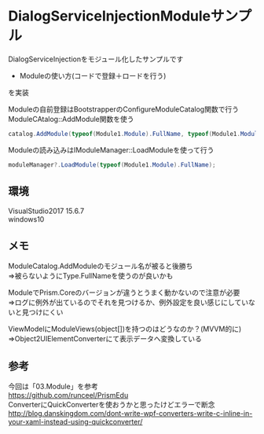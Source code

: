 ﻿# DialogServiceInjectionModuleサンプル
DialogServiceInjectionをモジュール化したサンプルです  

- Moduleの使い方(コードで登録＋ロードを行う)

を実装  


Moduleの自前登録はBootstrapperのConfigureModuleCatalog関数で行う  
ModuleCAtalog::AddModule関数を使う  
```cs:Bootstrapper.cs
catalog.AddModule(typeof(Module1.Module).FullName, typeof(Module1.Module).AssemblyQualifiedName, InitializationMode.OnDemand);
```

Moduleの読み込みはIModuleManager::LoadModuleを使って行う  
```cs:MainWindowViewModel.cs
moduleManager?.LoadModule(typeof(Module1.Module).FullName);
```



## 環境
VisualStudio2017 15.6.7  
windows10  

## メモ
ModuleCatalog.AddModuleのモジュール名が被ると後勝ち  
⇒被らないようにType.FullNameを使うのが良いかも  

ModuleでPrism.Coreのバージョンが違うとうまく動かないので注意が必要  
⇒ログに例外が出ているのでそれを見つけるか、例外設定を良い感じにしていないと見つけにくい  

ViewModelにModuleViews(object[])を持つのはどうなのか？(MVVM的に)  
⇒Object2UIElementConverterにて表示データへ変換している  

## 参考
今回は「03.Module」を参考  
https://github.com/runceel/PrismEdu  
ConverterにQuickConverterを使おうかと思ったけどエラーで断念  
http://blog.danskingdom.com/dont-write-wpf-converters-write-c-inline-in-your-xaml-instead-using-quickconverter/  
